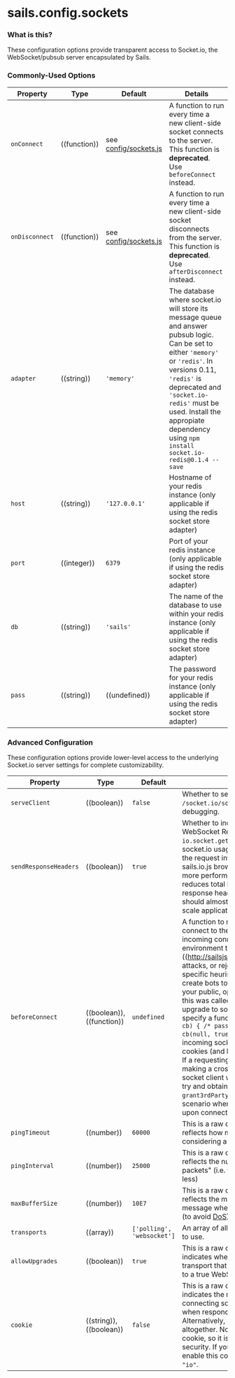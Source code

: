 # sails.config.sockets
### What is this?
These configuration options provide transparent access to Socket.io, the WebSocket/pubsub server encapsulated by Sails.

### Commonly-Used Options

  Property      | Type       | Default  | Details |
 ---------------|------------|----------|---------|
 `onConnect`    |((function))| see [config/sockets.js](http://sailsjs.org/documentation/anatomy/myApp/config/sockets.js.html)  | A function to run every time a new client-side socket connects to the server. This function is **deprecated**. Use `beforeConnect` instead.
 `onDisconnect` |((function))| see [config/sockets.js](http://sailsjs.org/documentation/anatomy/myApp/config/sockets.js.html)  | A function to run every time a new client-side socket disconnects from the server. This function is **deprecated**. Use `afterDisconnect` instead.
 `adapter`      |((string))  |`'memory'`| The database where socket.io will store its message queue and answer pubsub logic.  Can be set to either `'memory'` or `'redis'`. In versions 0.11, `'redis'` is deprecated and `'socket.io-redis'` must be used. Install the appropiate dependency using `npm install socket.io-redis@0.1.4 --save`
 `host`         |((string))  |`'127.0.0.1'` | Hostname of your redis instance (only applicable if using the redis socket store adapter)
 `port`         |((integer)) |`6379`   | Port of your redis instance (only applicable if using the redis socket store adapter)
 `db`           |((string))  |`'sails'`   | The name of the database to use within your redis instance (only applicable if using the redis socket store adapter)
 `pass`         | ((string)) | ((undefined)) | The password for your redis instance (only applicable if using the redis socket store adapter)


### Advanced Configuration

These configuration options provide lower-level access to the underlying Socket.io server settings for complete customizability.

| Property   | Type      | Default  | Details |
|------------|-----------|----------|---------|
|`serveClient`|((boolean))  | `false`     | Whether to serve the default Socket.io client at `/socket.io/socket.io.js`.  Occasionally useful for advanced debugging. |
|`sendResponseHeaders`|((boolean))  | `true`     | Whether to include response headers in the JWR (JSON WebSocket Response) originated for each socket request (e.g. `io.socket.get()` in the browser) This doesn't affect direct socket.io usage-- only if you're communicating with Sails via the request interpreter (e.g. making normal calls with the sails.io.js browser SDK).  This can be useful for squeezing out more performance when tuning high-traffic apps, since it reduces total bandwidth usage.  However, since Sails v0.10, response headers are trimmed whenever possible, so this option should almost never need to be used, even in extremely high-scale applications. |
|`beforeConnect`|((boolean)), ((function)) | `undefined` | A function to run every time a new client-side socket attempts to connect to the server which can be used to reject or allow the incoming connection.  Useful for tweaking your production environment to prevent [DoS]((http://sailsjs.org/documentation/concepts/Security/DDOS.html) attacks, or reject socket.io connections based on business-specific heuristics (e.g. if stooges from a competing business create bots to post spam links about their commercial product in your public, open-source chat room)  (In Sails v0.9 and v0.10, this was called `authorization`-- it has changed due to the upgrade to socket.io v1)  To define your own custom logic, specify a function like: `beforeConnect: function (handshake, cb) { /* pass back true to allow, false to deny */ return cb(null, true); }`  As of Sails v0.11, Sails no longer blocks incoming socket connections without cookies-- instead, cookies (and by corollary- sessions) are granted automatically.  If a requesting socket.io client cannot receive a cookie (i.e. making a cross-origin socket.io connection) the `sails.io.js` socket client will automatically send a CORS+JSONP request to try and obtain one **BEFORE CONNECTING** (refer to the `grant3rdPartyCookie` option above for details).  In the antagonistic scenario where even this fails, Sails will still grant a new cookie upon connection, which allows for a one-time session.`|
| `pingTimeout` | ((number)) | `60000` | This is a raw configuration option exposed from Engine.io.  It reflects how many ms without a pong packet to wait before considering a socket.io connection closed |
| `pingInterval` | ((number)) | `25000` | This is a raw configuration option exposed from Engine.io.  It reflects the number of miliseconds to wait between "ping packets" (i.e. this is what "heartbeats" has become, more or less)  |
| `maxBufferSize` | ((number)) | `10E7` | This is a raw configuration option exposed from Engine.io.  It reflects the maximum number of bytes or characters in a message when polling before automatically closing the socket (to avoid [DoS](http://sailsjs.org/documentation/concepts/Security/DDOS.html)). |
|`transports`|((array))  | `['polling', 'websocket']`     | An array of allowed transport methods which the clients will try to use. |
| `allowUpgrades` | ((boolean)) | `true` | This is a raw configuration option exposed from Engine.io.  It indicates whether to allow Socket.io clients to upgrade the transport that they are using (e.g. start with polling, then upgrade to a true WebSocket connection).  |
| `cookie` | ((string)), ((boolean)) | `false` | This is a raw configuration option exposed from Engine.io.  It indicates the name of the HTTP cookie that contains the connecting socket.io client's socket id.  The cookie will be set when responding to the initial Socket.io "handshake".  Alternatively, may be set to `false` to disable the cookie altogether.  Note that the `sails.io.js` client does not rely on this cookie, so it is disabled (set to `false`) by default for enhanced security.  If you are using socket.io directly and need to re-enable this cookie, keep in mind that the conventional setting is `"io"`.  |



<docmeta name="displayName" value="sails.config.sockets">
